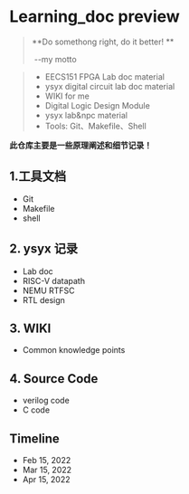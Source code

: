 # Learning_doc preview

> **Do somethong right, do it better! **
>
> ​							--my motto

> - EECS151 FPGA Lab doc material
> - ysyx digital circuit lab doc material
> - WIKI for me
> - Digital Logic Design Module
> - ysyx lab&npc material
> - Tools: Git、Makefile、Shell 

**此仓库主要是一些原理阐述和细节记录！**



## 1.工具文档

- Git
- Makefile
- shell



## 2. ysyx 记录

- Lab doc 
- RISC-V datapath
- NEMU RTFSC
- RTL design



## 3. WIKI

- Common knowledge points

## 4. Source Code

- verilog code
- C code



## Timeline

- Feb 15, 2022
- Mar 15, 2022 
- Apr 15, 2022





